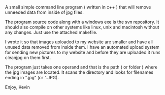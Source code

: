 A small simple command line program ( written in c++ ) that will remove unneeded data from inside of jpg files.

The program source code along with a windows exe is the svn repository. It should also compile on other systems like linux, unix and macintosh without any changes. Just use the attached makefile.

I wrote it so that images uploaded to my website are smaller and have all unused data removed from inside them. I have an automated upload system for sending new pictures to my website and before they are uploaded it runs cleanjpg on them first.

The program just takes one operand and that is the path ( or folder ) where the jpg images are located. It scans the directory and looks for filenames ending in ".jpg" (or ".JPG).

Enjoy,
Kevin